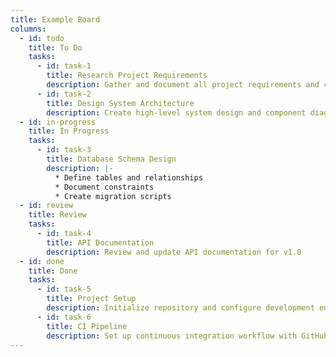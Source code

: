 ```yaml
---
title: Example Board
columns:
  - id: todo
    title: To Do
    tasks:
      - id: task-1
        title: Research Project Requirements
        description: Gather and document all project requirements and constraints
      - id: task-2
        title: Design System Architecture
        description: Create high-level system design and component diagrams
  - id: in-progress
    title: In Progress
    tasks:
      - id: task-3
        title: Database Schema Design
        description: |-
          * Define tables and relationships
          * Document constraints
          * Create migration scripts
  - id: review
    title: Review
    tasks:
      - id: task-4
        title: API Documentation
        description: Review and update API documentation for v1.0
  - id: done
    title: Done
    tasks:
      - id: task-5
        title: Project Setup
        description: Initialize repository and configure development environment
      - id: task-6
        title: CI Pipeline
        description: Set up continuous integration workflow with GitHub Actions
---
```

